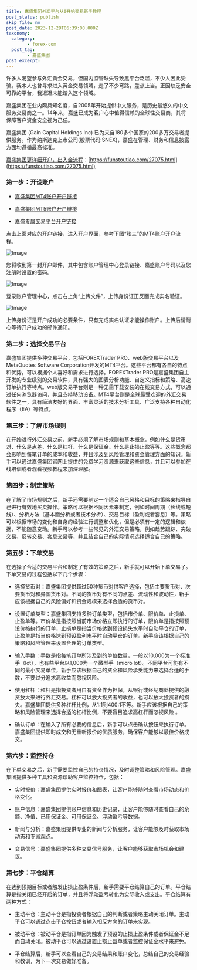 ```yaml
---
title: 嘉盛集团外汇平台从0开始交易新手教程
post_status: publish
skip_file: no
post_date: 2023-12-29T06:39:00.000Z
taxonomy:
  category:
        - forex-com
  post_tag:
        - 嘉盛集团
post_excerpt: 
---
```

许多人渴望参与外汇黄金交易，但国内监管缺失导致黑平台泛滥，不少人因此受骗。我本人也曾寻求进入黄金交易领域，走了不少弯路，差点上当。正因缺乏安全可靠的平台，我迟迟未能踏入这个领域。

嘉盛集团在业内颇具知名度，自2005年开始提供中文服务，是历史最悠久的中文服务交易商之一。14年来，嘉盛已成为客户心中值得信赖的全球性交易商，其将保障客户资金安全视为己任。

嘉盛集团 (Gain Capital Holdings Inc) 已为来自180多个国家的200多万交易者提供服务。作为纳斯达克上市公司(股票代码:SNEX)，嘉盛在管理、财务和信息披露方面均遵循最高标准。

[嘉盛集团更详细开户，出入金流程](https://funstoutiao.com/27075.html)：[https://funstoutiao.com/27075.html](https://funstoutiao.com/27075.html)

### 第一步：开设账户

* [嘉盛集团MT4账户开户链接](https://s.ssgg.net/jsmt4)

* [嘉盛集团MT5账户开户链接](https://s.ssgg.net/jsmt5)

* [嘉盛专属交易平台开户链接](https://s.ssgg.net/js)

点击上面对应的开户链接，进入开户界面，参考下图“张三”的MT4账户开户流程。

![Image](https://prod-files-secure.s3.us-west-2.amazonaws.com/39ed1227-6d7d-4570-be36-9ccd4a2c4241/7a167aea-686b-400d-af59-4e18eb607a40/640.png?X-Amz-Algorithm=AWS4-HMAC-SHA256&X-Amz-Content-Sha256=UNSIGNED-PAYLOAD&X-Amz-Credential=ASIAZI2LB466ZECJU5R4%2F20251012%2Fus-west-2%2Fs3%2Faws4_request&X-Amz-Date=20251012T161314Z&X-Amz-Expires=3600&X-Amz-Security-Token=IQoJb3JpZ2luX2VjEIX%2F%2F%2F%2F%2F%2F%2F%2F%2F%2FwEaCXVzLXdlc3QtMiJHMEUCIGY2PDG%2BvNfYDkApPAEy75mY87bfOPTxoAX2bzPuiNmrAiEAkrI8oBo06iUNK7Bfg9ox3TZGhmIsK6ENGW6NsPyWFGEq%2FwMILRAAGgw2Mzc0MjMxODM4MDUiDDA063eIcabf4eO35ircA3sDdGOe7g1rj78KMUJ%2B5oVnx7W1dcdXRyCrg%2BSpYdG%2FP%2Bkbw5HEWWykFjOeCXeUgpVBCS42tNsdT1TyO69ywDLkbQ3fHkkivUiP452Tzw6msggTI94HBIU0vwzYTdi60OP%2FxllElQL8IiVOFU2WXLg%2B7NEpKEce8UPW8Vz7ZNjXOzwYr6qO4FaZ88FJNB0jWGfph4mddkGjyWKtUyy0jG0N%2Fn8yyA9FjDxM8LUM4v9ioPsvh%2FXlao3Jw1wMHNFcV8SXP%2FEh%2FIxcVTiNOLdUFp6pn1Hx6HpF16UOmuoISQhB6Gry5c2Os08DY7lE0U7G5ICV%2Fynib6vHNOy884vrbv07v5EQJ3qPDb1MJ4ohG1QolIGU74laz3UL0%2BEs7zsTNk%2FbYCND%2FWT8YTuaH3EVBb2cYNj%2BnCTa5%2FWEs1fgzD82OpZvIBIZ1XhiNl2S%2Bm67OWKjGjHz%2BFnx26U4Qv8OM9GtzMjT%2FcV%2FVbZgUQU1BYJepTtEjqO8EMjQRAGp8Eqb%2FvuWDhhfl3EkEAOLSk8kg2G%2B6Dngf5idHXi0QlCNfrtKPiktV3ar%2F7XR7YBYcipHm8ZIK%2BJJtJVmL0x4WAFiJHMPG5JpKD5jf4ovDXGVpTo8OdqqttNJi06OuJH0MIy5rscGOqUBRe7xMcDstQWeh4MUBNDEQBvqzCjba6klU00wK1AZUxGidn1XSGXc5Cq2R12TQ69vjrt4dBjRVZW2W9sdJ6%2FzoZyVEBciq4mZSnHs6C7vCL1pIDCwMd7t4Qi7wuwUuhfONRMCQkvpD7A3OaUidjcnakW0voZ97insDnS20U5ZtddGD7Okfn8EDZzVkjS%2FvpwV318J0P%2FtXj9q6kT%2FAf5QlX2FMVWq&X-Amz-Signature=0f303ab37ad095d4f1fa8ee47ec12b1cc555f877081b2ec8cd594248fb0bd24f&X-Amz-SignedHeaders=host&x-amz-checksum-mode=ENABLED&x-id=GetObject)

您将收到第一封开户邮件，其中包含账户管理中心登录链接、嘉盛账户号码以及您注册时设置的密码。

![Image](https://prod-files-secure.s3.us-west-2.amazonaws.com/39ed1227-6d7d-4570-be36-9ccd4a2c4241/eaa1c6b3-2877-4284-a0e1-530e222c27fb/image.png?X-Amz-Algorithm=AWS4-HMAC-SHA256&X-Amz-Content-Sha256=UNSIGNED-PAYLOAD&X-Amz-Credential=ASIAZI2LB466ZECJU5R4%2F20251012%2Fus-west-2%2Fs3%2Faws4_request&X-Amz-Date=20251012T161314Z&X-Amz-Expires=3600&X-Amz-Security-Token=IQoJb3JpZ2luX2VjEIX%2F%2F%2F%2F%2F%2F%2F%2F%2F%2FwEaCXVzLXdlc3QtMiJHMEUCIGY2PDG%2BvNfYDkApPAEy75mY87bfOPTxoAX2bzPuiNmrAiEAkrI8oBo06iUNK7Bfg9ox3TZGhmIsK6ENGW6NsPyWFGEq%2FwMILRAAGgw2Mzc0MjMxODM4MDUiDDA063eIcabf4eO35ircA3sDdGOe7g1rj78KMUJ%2B5oVnx7W1dcdXRyCrg%2BSpYdG%2FP%2Bkbw5HEWWykFjOeCXeUgpVBCS42tNsdT1TyO69ywDLkbQ3fHkkivUiP452Tzw6msggTI94HBIU0vwzYTdi60OP%2FxllElQL8IiVOFU2WXLg%2B7NEpKEce8UPW8Vz7ZNjXOzwYr6qO4FaZ88FJNB0jWGfph4mddkGjyWKtUyy0jG0N%2Fn8yyA9FjDxM8LUM4v9ioPsvh%2FXlao3Jw1wMHNFcV8SXP%2FEh%2FIxcVTiNOLdUFp6pn1Hx6HpF16UOmuoISQhB6Gry5c2Os08DY7lE0U7G5ICV%2Fynib6vHNOy884vrbv07v5EQJ3qPDb1MJ4ohG1QolIGU74laz3UL0%2BEs7zsTNk%2FbYCND%2FWT8YTuaH3EVBb2cYNj%2BnCTa5%2FWEs1fgzD82OpZvIBIZ1XhiNl2S%2Bm67OWKjGjHz%2BFnx26U4Qv8OM9GtzMjT%2FcV%2FVbZgUQU1BYJepTtEjqO8EMjQRAGp8Eqb%2FvuWDhhfl3EkEAOLSk8kg2G%2B6Dngf5idHXi0QlCNfrtKPiktV3ar%2F7XR7YBYcipHm8ZIK%2BJJtJVmL0x4WAFiJHMPG5JpKD5jf4ovDXGVpTo8OdqqttNJi06OuJH0MIy5rscGOqUBRe7xMcDstQWeh4MUBNDEQBvqzCjba6klU00wK1AZUxGidn1XSGXc5Cq2R12TQ69vjrt4dBjRVZW2W9sdJ6%2FzoZyVEBciq4mZSnHs6C7vCL1pIDCwMd7t4Qi7wuwUuhfONRMCQkvpD7A3OaUidjcnakW0voZ97insDnS20U5ZtddGD7Okfn8EDZzVkjS%2FvpwV318J0P%2FtXj9q6kT%2FAf5QlX2FMVWq&X-Amz-Signature=1c6404ca9418a7df4544e648141567b5e32d271b613e303e85e865397eb866f5&X-Amz-SignedHeaders=host&x-amz-checksum-mode=ENABLED&x-id=GetObject)

登录账户管理中心，点击右上角“上传文件”，上传身份证正反面完成实名验证。

![Image](https://prod-files-secure.s3.us-west-2.amazonaws.com/39ed1227-6d7d-4570-be36-9ccd4a2c4241/54090639-09fc-46b4-a135-e0289f707147/image.png?X-Amz-Algorithm=AWS4-HMAC-SHA256&X-Amz-Content-Sha256=UNSIGNED-PAYLOAD&X-Amz-Credential=ASIAZI2LB466ZECJU5R4%2F20251012%2Fus-west-2%2Fs3%2Faws4_request&X-Amz-Date=20251012T161314Z&X-Amz-Expires=3600&X-Amz-Security-Token=IQoJb3JpZ2luX2VjEIX%2F%2F%2F%2F%2F%2F%2F%2F%2F%2FwEaCXVzLXdlc3QtMiJHMEUCIGY2PDG%2BvNfYDkApPAEy75mY87bfOPTxoAX2bzPuiNmrAiEAkrI8oBo06iUNK7Bfg9ox3TZGhmIsK6ENGW6NsPyWFGEq%2FwMILRAAGgw2Mzc0MjMxODM4MDUiDDA063eIcabf4eO35ircA3sDdGOe7g1rj78KMUJ%2B5oVnx7W1dcdXRyCrg%2BSpYdG%2FP%2Bkbw5HEWWykFjOeCXeUgpVBCS42tNsdT1TyO69ywDLkbQ3fHkkivUiP452Tzw6msggTI94HBIU0vwzYTdi60OP%2FxllElQL8IiVOFU2WXLg%2B7NEpKEce8UPW8Vz7ZNjXOzwYr6qO4FaZ88FJNB0jWGfph4mddkGjyWKtUyy0jG0N%2Fn8yyA9FjDxM8LUM4v9ioPsvh%2FXlao3Jw1wMHNFcV8SXP%2FEh%2FIxcVTiNOLdUFp6pn1Hx6HpF16UOmuoISQhB6Gry5c2Os08DY7lE0U7G5ICV%2Fynib6vHNOy884vrbv07v5EQJ3qPDb1MJ4ohG1QolIGU74laz3UL0%2BEs7zsTNk%2FbYCND%2FWT8YTuaH3EVBb2cYNj%2BnCTa5%2FWEs1fgzD82OpZvIBIZ1XhiNl2S%2Bm67OWKjGjHz%2BFnx26U4Qv8OM9GtzMjT%2FcV%2FVbZgUQU1BYJepTtEjqO8EMjQRAGp8Eqb%2FvuWDhhfl3EkEAOLSk8kg2G%2B6Dngf5idHXi0QlCNfrtKPiktV3ar%2F7XR7YBYcipHm8ZIK%2BJJtJVmL0x4WAFiJHMPG5JpKD5jf4ovDXGVpTo8OdqqttNJi06OuJH0MIy5rscGOqUBRe7xMcDstQWeh4MUBNDEQBvqzCjba6klU00wK1AZUxGidn1XSGXc5Cq2R12TQ69vjrt4dBjRVZW2W9sdJ6%2FzoZyVEBciq4mZSnHs6C7vCL1pIDCwMd7t4Qi7wuwUuhfONRMCQkvpD7A3OaUidjcnakW0voZ97insDnS20U5ZtddGD7Okfn8EDZzVkjS%2FvpwV318J0P%2FtXj9q6kT%2FAf5QlX2FMVWq&X-Amz-Signature=5d659d6cdfd1555cb100a519fceaae3c935704e0a460960e72498af05ab092a7&X-Amz-SignedHeaders=host&x-amz-checksum-mode=ENABLED&x-id=GetObject)

上传身份证是开户成功的必要条件，只有完成实名认证才能操作账户。上传后请耐心等待开户成功的邮件通知。

### 第二步：选择交易平台

嘉盛集团提供多种交易平台，包括FOREXTrader PRO、web版交易平台以及MetaQuotes Software Corporation开发的MT4平台。这些平台都有各自的特点和优势，可以根据个人喜好和需求进行选择。FOREXTrader PRO是嘉盛集团自主开发的专业级别的交易软件，具有强大的图表分析功能、自定义指标和策略、高速订单执行等特点。web版交易平台则是一种无需下载安装的在线交易方式，可以通过任何浏览器访问，并且支持移动设备。MT4平台则是全球最受欢迎的外汇交易软件之一，具有简洁友好的界面、丰富灵活的技术分析工具、广泛支持各种自动化程序（EA）等特点。

### 第三步：了解市场规则

在开始进行外汇交易之前，新手必须了解市场规则和基本概念，例如什么是货币对、什么是点差、什么是杠杆、什么是保证金、什么是止损止盈等等。这些概念都会影响到每笔订单的成本和收益，并且涉及到风险管理和资金管理方面的知识。新手可以通过嘉盛集团官网上提供的免费学习资源来获取这些信息，并且可以参加在线培训或者观看视频教程来加深理解。

### 第四步：制定策略

在了解了市场规则之后，新手还需要制定一个适合自己风格和目标的策略来指导自己进行有效地买卖操作。策略可以根据不同因素来制定，例如时间周期（长线或短线）、分析方法（基本面分析或者技术分析）、交易目标（盈利或者套息）等。策略可以根据市场的变化和自身的经验进行调整和优化，但是必须有一定的逻辑和依据，不能随意变动。新手可以参考一些常见的外汇交易策略，例如趋势跟踪、突破交易、反转交易、套息交易等，并且结合自己的实际情况选择适合自己的策略。

### 第五步：下单交易

在选择了合适的交易平台和制定了有效的策略之后，新手就可以开始下单交易了。下单交易的过程包括以下几个步骤：

* 选择货币对：嘉盛集团提供超过50种货币对供客户选择，包括主要货币对、次要货币对和异国货币对。不同的货币对有不同的点差、流动性和波动性，新手应该根据自己的风险偏好和资金规模来选择合适的货币对。

* 设置订单类型：嘉盛集团支持多种订单类型，包括市价单、限价单、止损单、止盈单等。市价单是指按照当前市场价格立即执行的订单，限价单是指按照预设价格执行的订单，止损单是指当价格达到预设损失水平时自动平仓的订单，止盈单是指当价格达到预设盈利水平时自动平仓的订单。新手应该根据自己的策略和风险管理来设置合理的订单类型。

* 输入手数：手数是指每笔订单所涉及到的单位数量，一般以10,000为一个标准手（lot），也有些平台以1,000为一个微型手（micro lot）。不同平台可能有不同的最小交易单位，新手应该根据自己的资金和风险承受能力来选择合适的手数，不要过分追求高收益而忽视风险。

* 使用杠杆：杠杆是指投资者用自有资金作为担保，从银行或经纪商处提供的融资放大来进行外汇交易。杠杆可以放大投资者的收益，也可以放大投资者的损失。嘉盛集团提供多种杠杆比例，从1:1到400:1不等。新手应该根据自己的策略和风险管理来选择合适的杠杆比例，不要盲目追求高杠杆而忽视风险 。

* 确认订单：在输入了所有必要的信息后，新手可以点击确认按钮来执行订单。嘉盛集团提供即时成交和无重新报价的优质服务，确保客户能够以最佳价格成交。

### 第六步：监控持仓

在下单交易之后，新手需要监控自己的持仓情况，及时调整策略和风险管理。嘉盛集团提供多种工具和资源帮助客户监控持仓，包括：

* 实时报价：嘉盛集团提供实时报价和图表，让客户能够随时查看市场动态和价格变化。

* 账户信息：嘉盛集团提供账户信息和历史记录，让客户能够随时查看自己的余额、净值、已用保证金、可用保证金、浮动盈亏等数据。

* 新闻与分析：嘉盛集团提供专业的新闻与分析服务，让客户能够及时获取市场动态和专家观点。

* 交易信号：嘉盛集团提供多种交易信号服务，让客户能够获取市场机会和建议。

### 第七步：平仓结算

在达到预期目标或者触发止损止盈条件后，新手需要平仓结算自己的订单。平仓结算是指关闭已经开启的订单，并且将浮动盈亏转化为实际收入或支出。平仓结算有两种方式：

* 主动平仓：主动平仓是指投资者根据自己的判断或者策略主动关闭订单。主动平仓可以通过点击平仓按钮或者输入相反方向的订单来实现。

* 被动平仓：被动平仓是指订单因为触发了预设的止损止盈条件或者保证金不足而自动关闭。被动平仓可以通过设置止损止盈单或者监控保证金水平来避免。

* 平仓结算后，新手可以查看自己的交易结果和账户变化，总结自己的交易经验和教训，为下一次交易做好准备。